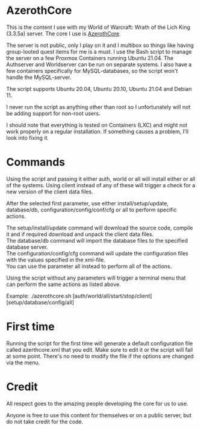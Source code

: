 # AzerothCore
This is the content I use with my World of Warcraft: Wrath of the Lich King (3.3.5a) server. The core I use is [AzerothCore](https://github.com/azerothcore/azerothcore-wotlk).

The server is not public, only I play on it and I multibox so things like having group-looted quest items for me is a must. I use the Bash script to manage the server on a few Proxmox Containers running Ubuntu 21.04. The Authserver and Worldserver can be run on separate systems. I also have a few containers specifically for MySQL-databases, so the script won't handle the MySQL-server.

The script supports Ubuntu 20.04, Ubuntu 20.10, Ubuntu 21.04 and Debian 11.

I never run the script as anything other than root so I unfortunately will not be adding support for non-root users.

I should note that everything is tested on Containers (LXC) and might not work properly on a regular installation. If something causes a problem, I'll look into fixing it.

# Commands
Using the script and passing it either auth, world or all will install either or all of the systems. Using client instead of any of these will trigger a check for a new version of the client data files.

After the selected first parameter, use either install/setup/update, database/db, configuration/config/conf/cfg or all to perform specific actions.

The setup/install/update command will download the source code, compile it and if required download and unpack the client data files.  
The database/db command will import the database files to the specified database server.  
The configuration/config/cfg command will update the configuration files with the values specified in the xml-file.  
You can use the parameter all instead to perform all of the actions.

Using the script without any parameters will trigger a terminal menu that can perform the same actions as listed above.

Example: ./azerothcore.sh [auth/world/all/start/stop/client] [setup/database/config/all]

# First time
Running the script for the first time will generate a default configuration file called azerthcore.xml that you edit. Make sure to edit it or the script will fail at some point. There's no need to modify the file if the options are changed via the menu.

# Credit
All respect goes to the amazing people developing the core for us to use.

Anyone is free to use this content for themselves or on a public server, but do not take credit for the code.
